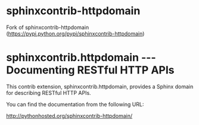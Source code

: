 sphinxcontrib-httpdomain
========================

Fork of sphinxcontrib-httpdomain (https://pypi.python.org/pypi/sphinxcontrib-httpdomain)


sphinxcontrib.httpdomain --- Documenting RESTful HTTP APIs
==========================================================

This contrib extension, sphinxcontrib.httpdomain, provides a Sphinx domain
for describing RESTful HTTP APIs.

You can find the documentation from the following URL:

http://pythonhosted.org/sphinxcontrib-httpdomain/

